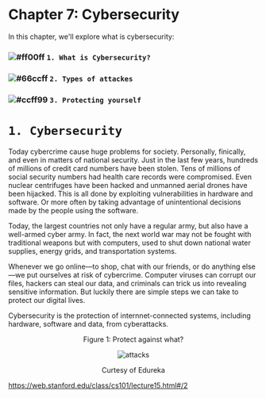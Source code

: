 # Chapter 7: Cybersecurity

In this chapter, we'll explore what is cybersecurity:

### ![#ff00ff](https://placehold.it/15/ff00ff/000000?text=+) `1. What is Cybersecurity? `
### ![#66ccff](https://placehold.it/15/66ccff/000000?text=+) `2. Types of attackes`
### ![#ccff99](https://placehold.it/15/ccff99/000000?text=+) `3. Protecting yourself`

# `1. Cybersecurity`

Today cybercrime cause huge problems for society. Personally, finically, and even in matters of national security. Just in the
last few years, hundreds of millions of credit card numbers have been stolen. Tens of millions of social security numbers had
health care records were compromised. Even nuclear centrifuges have been hacked and unmanned aerial drones have been hijacked.
This is all done by exploiting vulnerabilities in hardware and software. Or more often by taking advantage of unintentional
decisions made by the people using the software. 

Today, the largest countries not only have a regular army, but also have a well-armed cyber army. In fact, the next world war
may not be fought with traditional weapons but with computers, used to shut down national water supplies, energy grids, and
transportation systems. 

Whenever we go online—to shop, chat with our friends, or do anything else—we put ourselves at risk of cybercrime. Computer
viruses can corrupt our files, hackers can steal our data, and criminals can trick us into revealing sensitive information.
But luckily there are simple steps we can take to protect our digital lives.

Cybersecurity is the protection of internnet-connected systems, including hardware, software and data, from cyberattacks.


<p align="center">
   Figure 1: Protect against what?
</p>

<p align="center">
  <img src="https://github.com/XinYangSAU/CSCI1101-Intro-to-Computing/blob/master/Images/cs.png" alt="attacks"/>
</p>

<p align="center">
   Curtesy of Edureka
</p>


https://web.stanford.edu/class/cs101/lecture15.html#/2
